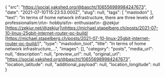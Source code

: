 {
  "src": "https://social.yakshed.org/@bascht/106556989984247673",
  "date": "2021-07-10T15:23:53.000Z",
  "slug": null,
  "tags": [
    "mastodon"
  ],
  "text": "In terms of home network infrastructure, there are three levels of professionalism:\n\n- hobbyist\n- enthusiast\n- @zekjur [https://zekjur.net/@zekjur]\nhttps://michael.stapelberg.ch/posts/2021-07-10-linux-25gbit-internet-router-pc-build/ [https://michael.stapelberg.ch/posts/2021-07-10-linux-25gbit-internet-router-pc-build/]",
  "type": "mastodon_toot",
  "title": "In terms of home network infrastructure,…",
  "images": [],
  "category": "posts",
  "media_url": null,
  "description": null,
  "preview_url": null,
  "original_url": "https://social.yakshed.org/@bascht/106556989984247673",
  "location_latitude": null,
  "additional_payload": null,
  "location_longitude": null
}